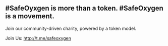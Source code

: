 ## #SafeOyxgen is more than a token. #SafeOxygen is a movement. 

Join our community-driven charity, powered by a token model. 

Join Us: http://t.me/safeoxygen
